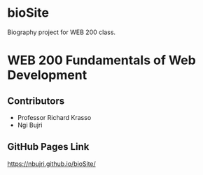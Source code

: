 # bioSite

Biography project for WEB 200 class.

<h1>WEB 200 Fundamentals of Web Development</h1>
<h2>Contributors</h2>
<ul>
    <li>Professor Richard Krasso</li>
    <li>Ngi Bujri</li>
</ul>
<h2>GitHub Pages Link</h2>
<a href="https://nbujri.github.io/bioSite/">https://nbujri.github.io/bioSite/</a>
